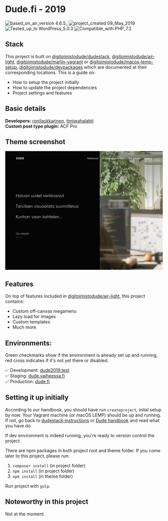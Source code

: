 # Dude.fi - 2019
![based_on_air_version 4.6.5_](https://img.shields.io/badge/based_on_air_version-4.6.5_-brightgreen.svg?style=flat-square) ![project_created 09_May_2019](https://img.shields.io/badge/project_created-09_May_2019-blue.svg?style=flat-square) ![Tested_up_to WordPress_5.0.3](https://img.shields.io/badge/Tested_up_to-WordPress_5.0.3-blue.svg?style=flat-square) ![Compatible_with PHP_7.2](https://img.shields.io/badge/Compatible_with-PHP_7.2-green.svg?style=flat-square)

## Stack

This project is built on [digitoimistodude/dudestack](https://github.com/digitoimistodude/dudestack), [digitoimistodude/air-light](https://github.com/digitoimistodude/air-light), [digitoimistodude/marlin-vagrant](https://github.com/digitoimistodude/marlin-vagrant) or [digitoimistodude/macos-lemp-setup](https://github.com/digitoimistodude/macos-lemp-setup), [digitoimistodude/devpackages](https://github.com/digitoimistodude/devpackages) which are documented at their corresponding locations. This is a guide on:

- How to setup the project initially
- How to update the project dependencies
- Project settings and features

## Basic details

**Developers:** [ronilaukkarinen](https://github.com/ronilaukkarinen), [timiwahalahti](https://github.com/timiwahalahti)  
**Custom post type plugin:** ACF Pro  

## Theme screenshot

![Screenshot](/content/themes/dude/screenshot.png?raw=true "Screenshot")

## Features

On top of features included in [digitoimistodude/air-light](https://github.com/digitoimistodude/air-light), this project contains:

- Custom off-canvas megamenu
- Lazy load for images
- Custom templates
- Much more

## Environments:

Green checkmarks show if the environment is already set up and running, red cross indicates if it's not yet there or disabled.

✅ Development: [dude2019.test](http://dude2019.test)  
✅ Staging: [dude.vaiheessa.fi](https://dude.vaiheessa.fi)  
✅ Production: [dude.fi](https://www.dude.fi/)  

## Setting it up initially

According to our handbook, you should have run `createproject`, inital setup by now. Your Vagrant machine (or macOS LEMP) should be up and running. If not, go back to [dudestack-instructions](https://github.com/digitoimistodude/dudestack-instructions) or [Dude handbook](https://handbook.dude.fi/wordpress-kehitys/projektin-aloitus) and read what you have do.

If dev environment is indeed running, you're ready to version control the project.

There are npm packages in both project root and theme folder. If you come later to this project, please run:

1. `composer install` (in project folder)
2. `npm install` (in project folder)
2. `npm install` (in theme folder)

Run project with `gulp`.

## Noteworthy in this project

Not at the moment.
